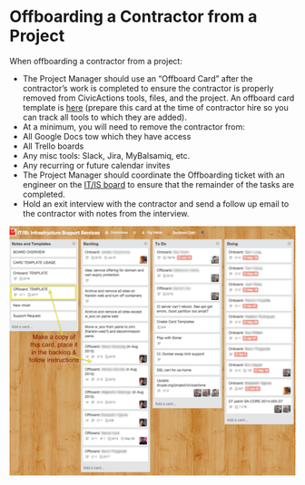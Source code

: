 # Offboarding a Contractor from a Project

When offboarding a contractor from a project:

* The Project Manager should use an “Offboard Card” after the contractor’s work is completed to ensure the contractor is properly removed from CivicActions tools, files, and the project. An offboard card template is [here](https://trello.com/c/sXpzezNI/60-offboard-template) (prepare this card at the time of contractor hire so you can track all tools to which they are added).
* At a minimum, you will need to remove the contractor from:
* All Google Docs tow which they have access
* All Trello boards
* Any misc tools: Slack, Jira, MyBalsamiq, etc.
* Any recurring or future calendar invites
* The Project Manager should coordinate the Offboarding ticket with an engineer on the [IT/IS board](https://trello.com/b/zgRgVkvs/it-is-infrastructure-support-services) to ensure that the remainder of the tasks are completed.
* Hold an exit interview with the contractor and send a follow up email to the contractor with notes from the interview.

![Trello Screenshot](../../images/it-is-board.png)
